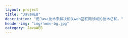 ```yaml
---
layout: project
title: "JavaWEB"
description: "用Java技术来解决相关web互联网领域的技术总和。"
header-img: "img/home-bg.jpg"
category: JavaWEB
---
```


